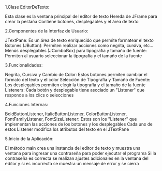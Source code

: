 1.Clase EditorDeTexto:

Esta clase es la ventana principal del editor de texto
Hereda de JFrame para crear la pestaña
Contiene botones, desplegables y el área de texto

2.Componentes de la Interfaz de Usuario:

JTextPane: Es un área de texto enriquecido que permite formatear el texto
Botones (JButton): Permiten realizar acciones como negrita, cursiva, etc...
Menús desplegables (JComboBox) para tipografía y tamaño de fuente: Permiten al usuario seleccionar la tipografía y el tamaño de la fuente

3.Funcionalidades:

Negrita, Cursiva y Cambio de Color: Estos botones permiten cambiar el formato del texto y el color
Selección de Tipografía y Tamaño de Fuente: Los  desplegables permiten elegir la tipografía y el tamaño de la fuente
Listeners: Cada botón y desplegable tiene asociado un "Listener" que responde a los clics o selecciones

4.Funciones Internas:

BoldButtonListener, ItalicButtonListener, ColorButtonListener, FontFamilyListener, FontSizeListener: Estos son los "Listener" que implementan las acciones de los botones y los desplegables
Cada uno de estos Listener modifica los atributos del texto en el JTextPane

5.Inicio de la Aplicación:

El método main crea una instancia del editor de texto y muestra una ventana para ingresar una contraseña para poder ejecutar el programa
Si la contraseña es correcta se realizan ajustes adicionales en la ventana del editor y si es incorrecta se muestra un mensaje de error y se cierra
